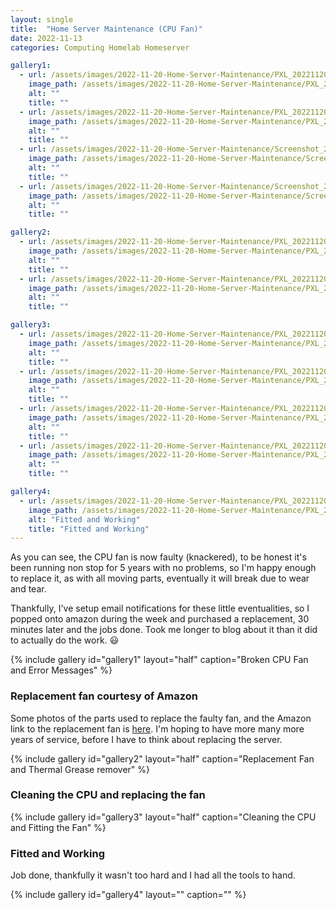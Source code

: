 ```yaml
---
layout: single
title:  "Home Server Maintenance (CPU Fan)"
date: 2022-11-13
categories: Computing Homelab Homeserver

gallery1:
  - url: /assets/images/2022-11-20-Home-Server-Maintenance/PXL_20221120_122520601.jpg
    image_path: /assets/images/2022-11-20-Home-Server-Maintenance/PXL_20221120_122520601.jpg
    alt: ""
    title: ""
  - url: /assets/images/2022-11-20-Home-Server-Maintenance/PXL_20221120_123447499.jpg
    image_path: /assets/images/2022-11-20-Home-Server-Maintenance/PXL_20221120_123447499.jpg
    alt: ""
    title: ""
  - url: /assets/images/2022-11-20-Home-Server-Maintenance/Screenshot_20221120-123045.png
    image_path: /assets/images/2022-11-20-Home-Server-Maintenance/Screenshot_20221120-123045.png
    alt: ""
    title: ""
  - url: /assets/images/2022-11-20-Home-Server-Maintenance/Screenshot_20221120-123116.png
    image_path: /assets/images/2022-11-20-Home-Server-Maintenance/Screenshot_20221120-123116.png
    alt: ""
    title: ""

gallery2:
  - url: /assets/images/2022-11-20-Home-Server-Maintenance/PXL_20221120_122437830.jpg
    image_path: /assets/images/2022-11-20-Home-Server-Maintenance/PXL_20221120_122437830.jpg
    alt: ""
    title: ""
  - url: /assets/images/2022-11-20-Home-Server-Maintenance/PXL_20221120_123503419.jpg
    image_path: /assets/images/2022-11-20-Home-Server-Maintenance/PXL_20221120_123503419.jpg
    alt: ""
    title: ""

gallery3:
  - url: /assets/images/2022-11-20-Home-Server-Maintenance/PXL_20221120_123647572.jpg
    image_path: /assets/images/2022-11-20-Home-Server-Maintenance/PXL_20221120_123647572.jpg
    alt: ""
    title: ""
  - url: /assets/images/2022-11-20-Home-Server-Maintenance/PXL_20221120_123549295.jpg
    image_path: /assets/images/2022-11-20-Home-Server-Maintenance/PXL_20221120_123549295.jpg
    alt: ""
    title: ""
  - url: /assets/images/2022-11-20-Home-Server-Maintenance/PXL_20221120_123718510.jpg
    image_path: /assets/images/2022-11-20-Home-Server-Maintenance/PXL_20221120_123718510.jpg
    alt: ""
    title: ""
  - url: /assets/images/2022-11-20-Home-Server-Maintenance/PXL_20221120_123712523.jpg
    image_path: /assets/images/2022-11-20-Home-Server-Maintenance/PXL_20221120_123712523.jpg
    alt: ""
    title: ""

gallery4:
  - url: /assets/images/2022-11-20-Home-Server-Maintenance/PXL_20221120_124320103.jpg
    image_path: /assets/images/2022-11-20-Home-Server-Maintenance/PXL_20221120_124320103.jpg
    alt: "Fitted and Working"
    title: "Fitted and Working"
---
```


As you can see, the CPU fan is now faulty (knackered), to be honest it's been running non stop for 5 years with no problems, so I'm happy enough to replace it, as with all moving parts, eventually it will break due to wear and tear.

Thankfully, I've setup email notifications for these little eventualities, so I popped onto amazon during the week and purchased a replacement, 30 minutes later and the jobs done. Took me longer to blog  about it than it did to actually do the work. :smiley:

{% include gallery id="gallery1" layout="half" caption="Broken CPU Fan and Error Messages" %}

### Replacement fan courtesy of Amazon

Some photos of the parts used to replace the faulty fan, and the Amazon link to the replacement fan is [here](https://www.amazon.co.uk/gp/product/B07HJ198TB/ref=ppx_yo_dt_b_asin_title_o00_s00?ie=UTF8&psc=1). I'm hoping to have more many more years of service, before I have to think about replacing the server.

{% include gallery id="gallery2" layout="half" caption="Replacement Fan and Thermal Grease remover" %}

### Cleaning the CPU and replacing the fan

{% include gallery id="gallery3" layout="half" caption="Cleaning the CPU and Fitting the Fan" %}

### Fitted and Working

Job done, thankfully it wasn't too hard and I had all the tools to hand.

{% include gallery id="gallery4" layout="" caption="" %}
